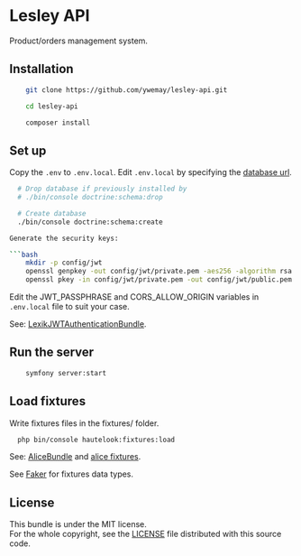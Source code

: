 # Lesley API

Product/orders management system.

## Installation

```bash
    git clone https://github.com/ywemay/lesley-api.git

    cd lesley-api

    composer install
```

## Set up

Copy the `.env` to `.env.local`. Edit `.env.local` by specifying the [database url](https://symfony.com/doc/current/doctrine.html#configuring-the-database).

```bash
  # Drop database if previously installed by
  # ./bin/console doctrine:schema:drop

  # Create database
  ./bin/console doctrine:schema:create

Generate the security keys:

```bash
    mkdir -p config/jwt
    openssl genpkey -out config/jwt/private.pem -aes256 -algorithm rsa -pkeyopt rsa_keygen_bits:4096
    openssl pkey -in config/jwt/private.pem -out config/jwt/public.pem -pubout
```

Edit the JWT_PASSPHRASE and CORS_ALLOW_ORIGIN variables in `.env.local` file to suit your case.

See: [LexikJWTAuthenticationBundle](https://github.com/lexik/LexikJWTAuthenticationBundle).

## Run the server

```bash
    symfony server:start
```

## Load fixtures

Write fixtures files in the fixtures/ folder.

```bash
  php bin/console hautelook:fixtures:load
```

See: [AliceBundle](https://github.com/hautelook/AliceBundle) and [alice fixtures](https://github.com/nelmio/alice).

See [Faker](https://github.com/fzaninotto/Faker) for fixtures data types.

## License

This bundle is under the MIT license.  
For the whole copyright, see the [LICENSE](LICENSE) file distributed with this source code.
